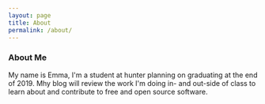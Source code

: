 ```yaml
---
layout: page
title: About
permalink: /about/
---
```


### About Me

My name is Emma, I'm a student at hunter planning on graduating at the end of 2019. 
Mhy blog will review the work I'm doing in- and out-side of class to learn about and contribute to free and open source software.
